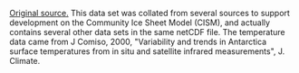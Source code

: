 
[Original source.](http://websrv.cs.umt.edu/isis/index.php/Present_Day_Antarctica)
This data set was collated from several sources to support development on the Community Ice Sheet Model (CISM), and actually contains several other data sets in the same netCDF file.
The temperature data came from J Comiso, 2000, "Variability and trends in Antarctica surface temperatures from in situ and satellite infrared measurements", J. Climate.
